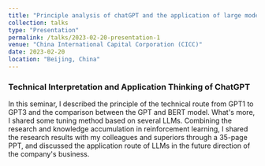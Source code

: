 ```yaml
---
title: "Principle analysis of chatGPT and the application of large models in the financial industry"
collection: talks
type: "Presentation"
permalink: /talks/2023-02-20-presentation-1
venue: "China International Capital Corporation (CICC)"
date: 2023-02-20
location: "Beijing, China"
---
```

### Technical Interpretation and Application Thinking of ChatGPT

In this seminar, I described the principle of the technical route from GPT1 to GPT3 and the comparison between the GPT and BERT model. What's more, I shared some tuning method based on several LLMs. Combining the research and knowledge accumulation in reinforcement learning, I shared the research results with my colleagues and superiors through a 35-page PPT, and discussed the application route of LLMs in the future direction of the company's business.